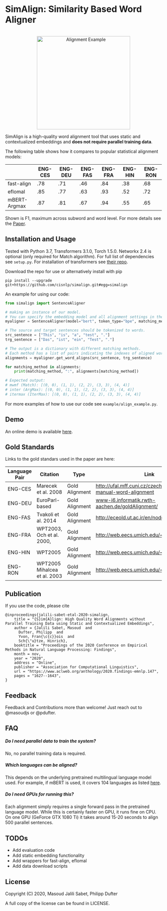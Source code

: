 SimAlign: Similarity Based Word Aligner
==============

<p align="center">
    <br>
    <img alt="Alignment Example" src="https://raw.githubusercontent.com/cisnlp/simalign/master/assets/example.png" width="300"/>
    <br>
<p>

SimAlign is a high-quality word alignment tool that uses static and contextualized embeddings and **does not require parallel training data**.

The following table shows how it compares to popular statistical alignment models:

|            | ENG-CES | ENG-DEU | ENG-FAS | ENG-FRA | ENG-HIN | ENG-RON |
| ---------- | ------- | ------- | ------- | ------- | ------- | ------- |
| fast-align | .78     | .71     | .46     | .84     | .38     | .68     |
| eflomal    | .85     | .77     | .63     | .93     | .52     | .72     |
| mBERT-Argmax | .87     | .81     | .67     | .94     | .55     | .65     |

Shown is F1, maximum across subword and word level. For more details see the [Paper](https://arxiv.org/pdf/2004.08728.pdf).


Installation and Usage
--------

Tested with Python 3.7, Transformers 3.1.0, Torch 1.5.0. Networkx 2.4 is optional (only required for Match algorithm). 
For full list of dependencies see `setup.py`.
For installation of transformers see [their repo](https://github.com/huggingface/transformers#installation).

Download the repo for use or alternatively install with pip

`pip install --upgrade git+https://github.com/cisnlp/simalign.git#egg=simalign`


An example for using our code:
```python
from simalign import SentenceAligner

# making an instance of our model.
# You can specify the embedding model and all alignment settings in the constructor.
myaligner = SentenceAligner(model="bert", token_type="bpe", matching_methods="mai")

# The source and target sentences should be tokenized to words.
src_sentence = ["This", "is", "a", "test", "."]
trg_sentence = ["Das", "ist", "ein", "Test", "."]

# The output is a dictionary with different matching methods.
# Each method has a list of pairs indicating the indexes of aligned words (The alignments are zero-indexed).
alignments = myaligner.get_word_aligns(src_sentence, trg_sentence)

for matching_method in alignments:
    print(matching_method, ":", alignments[matching_method])

# Expected output:
# mwmf (Match): [(0, 0), (1, 1), (2, 2), (3, 3), (4, 4)]
# inter (ArgMax): [(0, 0), (1, 1), (2, 2), (3, 3), (4, 4)]
# itermax (IterMax): [(0, 0), (1, 1), (2, 2), (3, 3), (4, 4)]
```
For more examples of how to use our code see `example/align_example.py`.

Demo
--------

An online demo is available [here](https://simalign.cis.lmu.de/).


Gold Standards
--------
Links to the gold standars used in the paper are here: 


| Language Pair  | Citation | Type |Link |
| ------------- | ------------- | ------------- | ------------- |
| ENG-CES | Marecek et al. 2008 | Gold Alignment | http://ufal.mff.cuni.cz/czech-english-manual-word-alignment |
| ENG-DEU | EuroParl-based | Gold Alignment | www-i6.informatik.rwth-aachen.de/goldAlignment/ |
| ENG-FAS | Tvakoli et al. 2014 | Gold Alignment | http://eceold.ut.ac.ir/en/node/940 |
| ENG-FRA |  WPT2003, Och et al. 2000,| Gold Alignment | http://web.eecs.umich.edu/~mihalcea/wpt/ |
| ENG-HIN |   WPT2005 | Gold Alignment | http://web.eecs.umich.edu/~mihalcea/wpt05/ |
| ENG-RON |  WPT2005 Mihalcea et al. 2003 | Gold Alignment | http://web.eecs.umich.edu/~mihalcea/wpt05/ |
        
        

Publication
--------

If you use the code, please cite 

```
@inproceedings{jalili-sabet-etal-2020-simalign,
    title = "{S}im{A}lign: High Quality Word Alignments without Parallel Training Data using Static and Contextualized Embeddings",
    author = {Jalili Sabet, Masoud  and
      Dufter, Philipp  and
      Yvon, Fran{\c{c}}ois  and
      Sch{\"u}tze, Hinrich},
    booktitle = "Proceedings of the 2020 Conference on Empirical Methods in Natural Language Processing: Findings",
    month = nov,
    year = "2020",
    address = "Online",
    publisher = "Association for Computational Linguistics",
    url = "https://www.aclweb.org/anthology/2020.findings-emnlp.147",
    pages = "1627--1643",
}
```

Feedback
--------

Feedback and Contributions more than welcome! Just reach out to @masoudjs or @pdufter. 


FAQ
--------

##### Do I need parallel data to train the system?

No, no parallel training data is required.

##### Which languages can be aligned?

This depends on the underlying pretrained multilingual language model used. For example, if mBERT is used, it covers 104 languages as listed [here](https://github.com/google-research/bert/blob/master/multilingual.md).

##### Do I need GPUs for running this?

Each alignment simply requires a single forward pass in the pretrained language model. While this is certainly 
faster on GPU, it runs fine on CPU. On one GPU (GeForce GTX 1080 Ti) it takes around 15-20 seconds to align 500 parallel sentences.


TODOs
--------

* Add evaluation code
* Add static embedding functionality
* Add wrappers for fast-align, eflomal
* Add data download scripts 



License
-------

Copyright (C) 2020, Masoud Jalili Sabet, Philipp Dufter

A full copy of the license can be found in LICENSE.
